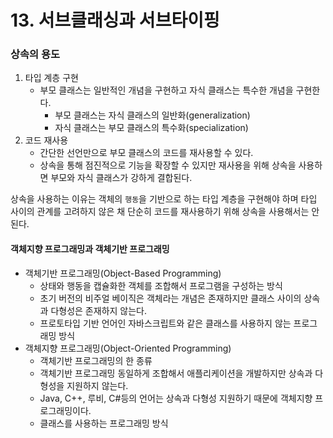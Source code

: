 # 13. 서브클래싱과 서브타이핑
### 상속의 용도
1. 타입 계층 구현
   * 부모 클래스는 일반적인 개념을 구현하고 자식 클래스는 특수한 개념을 구현한다.
     * 부모 클래스는 자식 클래스의 일반화(generalization)
     * 자식 클래스는 부모 클래스의 특수화(specialization)
2. 코드 재사용
   * 간단한 선언만으로 부모 클래스의 코드를 재사용할 수 있다.
   * 상속을 통해 점진적으로 기능을 확장할 수 있지만 재사용을 위해 상속을 사용하면 부모와 자식 클래스가 강하게 결합된다.

상속을 사용하는 이유는 객체의 `행동`을 기반으로 하는 타입 계층을 구현해야 하며 타입 사이의 관계를 고려하지 않은 채 단순히 코드를 재사용하기 위해 상속을 사용해서는 안된다.

#### 객체지향 프로그래밍과 객체기반 프로그래밍
* 객체기반 프로그래밍(Object-Based Programming)
  * 상태와 행동을 캡슐화한 객체를 조합해서 프로그램을 구성하는 방식
  * 초기 버전의 비주얼 베이직은 객체라는 개념은 존재하지만 클래스 사이의 상속과 다형성은 존재하지 않는다.
  * 프로토타입 기반 언어인 자바스크립트와 같은 클래스를 사용하지 않는 프로그래밍 방식
* 객체지향 프로그래밍(Object-Oriented Programming)
  * 객체기반 프로그래밍의 한 종류
  * 객체기반 프로그래밍 동일하게 조합해서 애플리케이션을 개발하지만 상속과 다형성을 지원하지 않는다.
  * Java, C++, 루비, C#등의 언어는 상속과 다형성 지원하기 때문에 객체지향 프로그래밍이다.
  * 클래스를 사용하는 프로그래밍 방식

